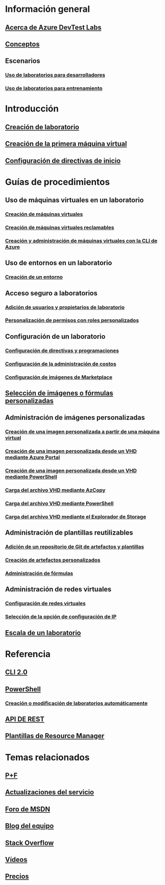 # Información general
## [Acerca de Azure DevTest Labs](devtest-lab-overview.md)
## [Conceptos](devtest-lab-concepts.md)
## Escenarios
### [Uso de laboratorios para desarrolladores](devtest-lab-developer-lab.md)
### [Uso de laboratorios para entrenamiento](devtest-lab-training-lab.md)

# Introducción
## [Creación de laboratorio](devtest-lab-create-lab.md)
## [Creación de la primera máquina virtual](devtest-lab-create-first-vm.md)
## [Configuración de directivas de inicio](devtest-lab-get-started-with-lab-policies.md)

# Guías de procedimientos
## Uso de máquinas virtuales en un laboratorio
### [Creación de máquinas virtuales](devtest-lab-add-vm.md)
### [Creación de máquinas virtuales reclamables](devtest-lab-add-claimable-vm.md)
### [Creación y administración de máquinas virtuales con la CLI de Azure](devtest-lab-vmcli.md)

## Uso de entornos en un laboratorio
### [Creación de un entorno](devtest-lab-create-environment-from-arm.md)

## Acceso seguro a laboratorios
### [Adición de usuarios y propietarios de laboratorio](devtest-lab-add-devtest-user.md)
### [Personalización de permisos con roles personalizados](devtest-lab-grant-user-permissions-to-specific-lab-policies.md)

## Configuración de un laboratorio
### [Configuración de directivas y programaciones](devtest-lab-set-lab-policy.md)
### [Configuración de la administración de costos](devtest-lab-configure-cost-management.md)
### [Configuración de imágenes de Marketplace](devtest-lab-configure-marketplace-images.md)

## [Selección de imágenes o fórmulas personalizadas](devtest-lab-comparing-vm-base-image-types.md)

## Administración de imágenes personalizadas
### [Creación de una imagen personalizada a partir de una máquina virtual](devtest-lab-create-custom-image-from-vm-using-portal.md)
### [Creación de una imagen personalizada desde un VHD mediante Azure Portal](devtest-lab-create-template.md)
### [Creación de una imagen personalizada desde un VHD mediante PowerShell](devtest-lab-create-custom-image-from-vhd-using-powershell.md)
### [Carga del archivo VHD mediante AzCopy](devtest-lab-upload-vhd-using-azcopy.md)
### [Carga del archivo VHD mediante PowerShell](devtest-lab-upload-vhd-using-powershell.md)
### [Carga del archivo VHD mediante el Explorador de Storage](devtest-lab-upload-vhd-using-storage-explorer.md)

## Administración de plantillas reutilizables
### [Adición de un repositorio de Git de artefactos y plantillas](devtest-lab-add-artifact-repo.md)
### [Creación de artefactos personalizados](devtest-lab-artifact-author.md)
### [Administración de fórmulas](devtest-lab-manage-formulas.md)

## Administración de redes virtuales
### [Configuración de redes virtuales](devtest-lab-configure-vnet.md)
### [Selección de la opción de configuración de IP](devtest-lab-shared-ip.md)

## [Escala de un laboratorio](devtest-lab-scale-lab.md)

# Referencia
## [CLI 2.0](/cli/azure/lab)
## [PowerShell](/powershell/module/azurerm.devtestlabs/#devtest_labs)
### [Creación o modificación de laboratorios automáticamente](devtest-lab-use-arm-and-powershell-for-lab-resources.md)
## [API DE REST](https://docs.microsoft.com/rest/api/dtl/)
## [Plantillas de Resource Manager](https://github.com/Azure/azure-devtestlab/tree/master/Samples)


# Temas relacionados
## [P+F](devtest-lab-faq.md)
## [Actualizaciones del servicio](https://azure.microsoft.com/updates/?product=devtest-lab)
## [Foro de MSDN](https://social.msdn.microsoft.com/Forums/en-US/home?forum=AzureDevTestLabs)
## [Blog del equipo](https://blogs.msdn.microsoft.com/devtestlab/)
## [Stack Overflow](http://stackoverflow.com/questions/tagged/azure-devtest-labs)
## [Vídeos](https://azure.microsoft.com/documentation/videos/index/?services=devtest-lab)
## [Precios](https://azure.microsoft.com/pricing/details/devtest-lab/)
